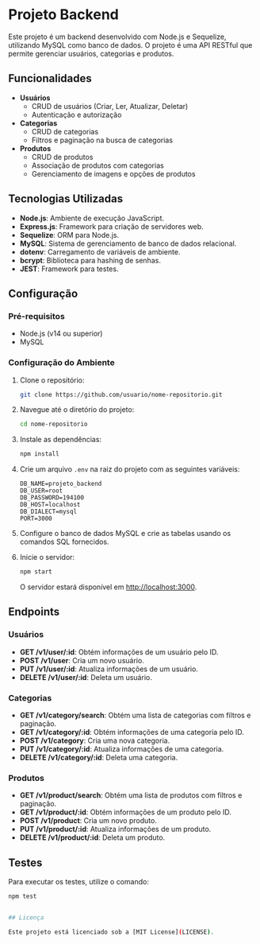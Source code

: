# Projeto Backend

Este projeto é um backend desenvolvido com Node.js e Sequelize, utilizando MySQL como banco de dados. O projeto é uma API RESTful que permite gerenciar usuários, categorias e produtos.

## Funcionalidades

- **Usuários**
  - CRUD de usuários (Criar, Ler, Atualizar, Deletar)
  - Autenticação e autorização
- **Categorias**
  - CRUD de categorias
  - Filtros e paginação na busca de categorias
- **Produtos**
  - CRUD de produtos
  - Associação de produtos com categorias
  - Gerenciamento de imagens e opções de produtos

## Tecnologias Utilizadas

- **Node.js**: Ambiente de execução JavaScript.
- **Express.js**: Framework para criação de servidores web.
- **Sequelize**: ORM para Node.js.
- **MySQL**: Sistema de gerenciamento de banco de dados relacional.
- **dotenv**: Carregamento de variáveis de ambiente.
- **bcrypt**: Biblioteca para hashing de senhas.
- **JEST**: Framework para testes.

## Configuração

### Pré-requisitos

- Node.js (v14 ou superior)
- MySQL

### Configuração do Ambiente

1. Clone o repositório:
    ```bash
    git clone https://github.com/usuario/nome-repositorio.git
    ```

2. Navegue até o diretório do projeto:
    ```bash
    cd nome-repositorio
    ```

3. Instale as dependências:
    ```bash
    npm install
    ```

4. Crie um arquivo `.env` na raiz do projeto com as seguintes variáveis:
    ```env
    DB_NAME=projeto_backend
    DB_USER=root
    DB_PASSWORD=194100
    DB_HOST=localhost
    DB_DIALECT=mysql
    PORT=3000
    ```

5. Configure o banco de dados MySQL e crie as tabelas usando os comandos SQL fornecidos.

6. Inicie o servidor:
    ```bash
    npm start
    ```

   O servidor estará disponível em [http://localhost:3000](http://localhost:3000).

## Endpoints

### Usuários

- **GET /v1/user/:id**: Obtém informações de um usuário pelo ID.
- **POST /v1/user**: Cria um novo usuário.
- **PUT /v1/user/:id**: Atualiza informações de um usuário.
- **DELETE /v1/user/:id**: Deleta um usuário.

### Categorias

- **GET /v1/category/search**: Obtém uma lista de categorias com filtros e paginação.
- **GET /v1/category/:id**: Obtém informações de uma categoria pelo ID.
- **POST /v1/category**: Cria uma nova categoria.
- **PUT /v1/category/:id**: Atualiza informações de uma categoria.
- **DELETE /v1/category/:id**: Deleta uma categoria.

### Produtos

- **GET /v1/product/search**: Obtém uma lista de produtos com filtros e paginação.
- **GET /v1/product/:id**: Obtém informações de um produto pelo ID.
- **POST /v1/product**: Cria um novo produto.
- **PUT /v1/product/:id**: Atualiza informações de um produto.
- **DELETE /v1/product/:id**: Deleta um produto.

## Testes

Para executar os testes, utilize o comando:
```bash
npm test


## Licença

Este projeto está licenciado sob a [MIT License](LICENSE).
